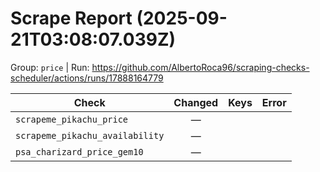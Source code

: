 # Scrape Report (2025-09-21T03:08:07.039Z)

Group: `price`  |  Run: https://github.com/AlbertoRoca96/scraping-checks-scheduler/actions/runs/17888164779

| Check | Changed | Keys | Error |
|---|:---:|:--|:--|
| `scrapeme_pikachu_price` | — |  |  |
| `scrapeme_pikachu_availability` | — |  |  |
| `psa_charizard_price_gem10` | — |  |  |
